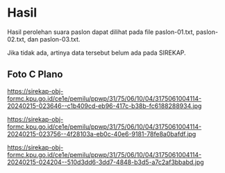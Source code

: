 # Hasil

Hasil perolehan suara paslon dapat dilihat pada file paslon-01.txt, paslon-02.txt, dan paslon-03.txt.

Jika tidak ada, artinya data tersebut belum ada pada SIREKAP.

## Foto C Plano

https://sirekap-obj-formc.kpu.go.id/ce1e/pemilu/ppwp/31/75/06/10/04/3175061004114-20240215-023646--c1b409cd-eb96-417c-b38b-fc6188288934.jpg

https://sirekap-obj-formc.kpu.go.id/ce1e/pemilu/ppwp/31/75/06/10/04/3175061004114-20240215-023756--4f28103a-eb0c-40e6-9181-78fe8a0bafdf.jpg

https://sirekap-obj-formc.kpu.go.id/ce1e/pemilu/ppwp/31/75/06/10/04/3175061004114-20240215-024204--510d3dd6-3dd7-4848-b3d5-a7c2af3bbabd.jpg
